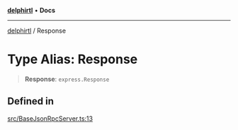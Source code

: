 [**delphirtl**](../README.md) • **Docs**

***

[delphirtl](../globals.md) / Response

# Type Alias: Response

> **Response**: `express.Response`

## Defined in

[src/BaseJsonRpcServer.ts:13](https://github.com/chuacw/delphirtl/blob/ee346b6bac1024b6b648d44d9c6cf692e10f6983/src/BaseJsonRpcServer.ts#L13)
